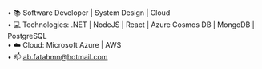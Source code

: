 • 📚 Software Developer | System Design | Cloud</br>
• 💻 Technologies: .NET | NodeJS | React | Azure Cosmos DB | MongoDB | PostgreSQL</br>
• ☁️ Cloud: Microsoft Azure | AWS</br>
• 📫 ab.fatahmn@hotmail.com</br>
